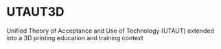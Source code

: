 # UTAUT3D
Unified Theory of Acceptance and Use of Technology (UTAUT) extended into a 3D printing education and training context
